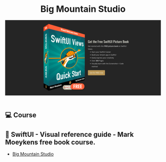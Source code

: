 <h1 align="center">
Big Mountain Studio
</h1>

<div align="center">
       <img src="./images/swiftui.png"/>
</div>

</br>

## 💻 Course

## 🚀 SwiftUI - Visual reference guide - Mark Moeykens free book course.

- [Big Mountain Studio](https://www.bigmountainstudio.com/)
